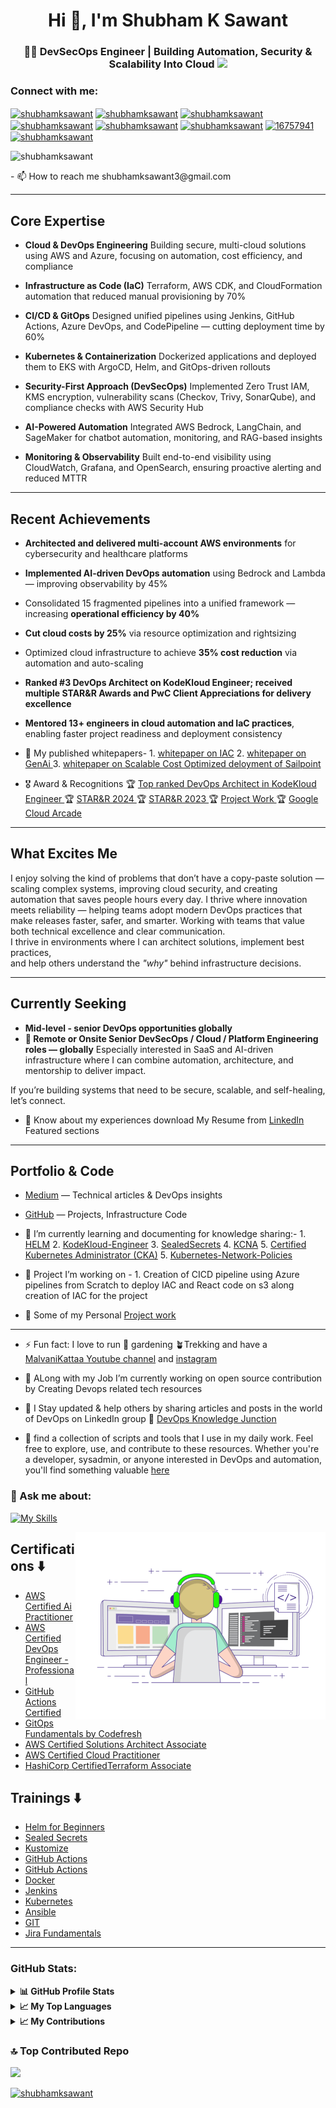 <h1 align="center">Hi 👋, I'm Shubham K Sawant</h1>
<h3 align="center"> 🧑‍💻 DevSecOps Engineer | Building Automation, Security & Scalability Into Cloud <img src="https://media.giphy.com/media/WUlplcMpOCEmTGBtBW/giphy.gif" width="30"></h3>  

<h3 align="left">Connect with me:</h3>
<p align="left">
<a href="https://linkedin.com/in/shubhamsawant" target="blank"><img align="center" src="https://raw.githubusercontent.com/rahuldkjain/github-profile-readme-generator/master/src/images/icons/Social/linked-in-alt.svg" alt="shubhamksawant" height="30" width="40" /></a>
<a href="https://www.hackerrank.com/shubhamksawant" target="blank"><img align="center" src="https://raw.githubusercontent.com/rahuldkjain/github-profile-readme-generator/master/src/images/icons/Social/hackerrank.svg" alt="shubhamksawant" height="30" width="40" /></a>
<a href="https://www.leetcode.com/shubhamksawant" target="blank"><img align="center" src="https://raw.githubusercontent.com/rahuldkjain/github-profile-readme-generator/master/src/images/icons/Social/leet-code.svg" alt="shubhamksawant" height="30" width="40" /></a>
<a href="https://dev.to/shubhamksawant" target="blank"><img align="center" src="https://raw.githubusercontent.com/rahuldkjain/github-profile-readme-generator/master/src/images/icons/Social/devto.svg" alt="shubhamksawant" height="30" width="40" /></a>
<a href="https://hashnode.com/@shubhamksawant" target="blank"><img align="center" src="https://raw.githubusercontent.com/rahuldkjain/github-profile-readme-generator/master/src/images/icons/Social/hashnode.svg" alt="shubhamksawant" height="30" width="40" /></a>
<a href="https://auth.geeksforgeeks.org/user/shubhamksawant" target="blank"><img align="center" src="https://raw.githubusercontent.com/rahuldkjain/github-profile-readme-generator/master/src/images/icons/Social/geeks-for-geeks.svg" alt="shubhamksawant" height="30" width="40" /></a>
<a href="https://stackoverflow.com/users/16757941" target="blank"><img align="center" src="https://raw.githubusercontent.com/rahuldkjain/github-profile-readme-generator/master/src/images/icons/Social/stack-overflow.svg" alt="16757941" height="30" width="40" /></a>
<a href="https://medium.com/@shubhamksawant" target="blank"><img align="center" src="https://raw.githubusercontent.com/rahuldkjain/github-profile-readme-generator/master/src/images/icons/Social/medium.svg" alt="shubhamksawant" height="30" width="40" /></a>
</p>
<p align="left"> <img src="https://komarev.com/ghpvc/?username=shubhamksawant&label=Profile%20views&color=0e75b6&style=flat" alt="shubhamksawant" /> </p>
- 📫 How to reach me shubhamksawant3@gmail.com


---

## Core Expertise

- **Cloud & DevOps Engineering**
Building secure, multi-cloud solutions using AWS and Azure, focusing on automation, cost efficiency, and compliance

- **Infrastructure as Code (IaC)**
Terraform, AWS CDK, and CloudFormation automation that reduced manual provisioning by 70%

- **CI/CD & GitOps**
Designed unified pipelines using Jenkins, GitHub Actions, Azure DevOps, and CodePipeline — cutting deployment time by 60%

- **Kubernetes & Containerization**
Dockerized applications and deployed them to EKS with ArgoCD, Helm, and GitOps-driven rollouts

- **Security-First Approach (DevSecOps)**
Implemented Zero Trust IAM, KMS encryption, vulnerability scans (Checkov, Trivy, SonarQube), and compliance checks with AWS Security Hub

- **AI-Powered Automation**
Integrated AWS Bedrock, LangChain, and SageMaker for chatbot automation, monitoring, and RAG-based insights

- **Monitoring & Observability**
Built end-to-end visibility using CloudWatch, Grafana, and OpenSearch, ensuring proactive alerting and reduced MTTR

---

## Recent Achievements
- **Architected and delivered multi-account AWS environments** for cybersecurity and healthcare platforms
- **Implemented AI-driven DevOps automation** using Bedrock and Lambda — improving observability by 45%
- Consolidated 15 fragmented pipelines into a unified framework — increasing **operational efficiency by 40%**
- **Cut cloud costs by 25%** via resource optimization and rightsizing  
- Optimized cloud infrastructure to achieve **35% cost reduction** via automation and auto-scaling
- **Ranked #3 DevOps Architect on KodeKloud Engineer; received multiple STAR&R Awards and PwC Client Appreciations for delivery excellence**
- **Mentored 13+ engineers in cloud automation and IaC practices**, enabling faster project readiness and deployment consistency

- 📄 My published whitepapers- 1. [ whitepaper on IAC](https://www.linkedin.com/feed/update/urn:li:activity:7140943531661078528/)
                                2. [ whitepaper on GenAi ](https://www.linkedin.com/feed/update/urn:li:activity:7254025607238328320/)
                                3. [ whitepaper on Scalable Cost Optimized deloyment of Sailpoint](https://www.linkedin.com/feed/update/urn:li:activity:7368877929436536832/)

- 🎖️ Award & Recognitions 🏆 [ Top ranked DevOps Architect in KodeKloud Engineer ](https://www.linkedin.com/feed/update/urn:li:activity:7259427837714055170/) 🏆 [ STAR&R 2024 ](https://www.linkedin.com/feed/update/urn:li:activity:7215957784813522944/) 🏆 [ STAR&R 2023 ](https://www.linkedin.com/feed/update/urn:li:activity:7071372491671183360/) 🏆 [ Project Work ](https://www.linkedin.com/feed/update/urn:li:activity:7128275056299753472/) 🏆 [ Google Cloud Arcade ](https://www.linkedin.com/feed/update/urn:li:activity:7176480910949715968/?updateEntityUrn=urn%3Ali%3Afs_feedUpdate%3A%28V2%2Curn%3Ali%3Aactivity%3A7176480910949715968%29) 
  
---

## What Excites Me

I enjoy solving the kind of problems that don’t have a copy-paste solution — scaling complex systems, improving cloud security, and creating automation that saves people hours every day.
I thrive where innovation meets reliability — helping teams adopt modern DevOps practices that make releases faster, safer, and smarter.
Working with teams that value both technical excellence and clear communication.  
I thrive in environments where I can architect solutions, implement best practices,  
and help others understand the _"why"_ behind infrastructure decisions.

---

## Currently Seeking

- **Mid-level - senior DevOps opportunities globally**
- **📍 Remote or Onsite Senior DevSecOps / Cloud / Platform Engineering roles — globally**
Especially interested in SaaS and AI-driven infrastructure where I can combine automation, architecture, and mentorship to deliver impact.

If you’re building systems that need to be secure, scalable, and self-healing, let’s connect.
- 📄 Know about my experiences download My Resume from [LinkedIn](https://www.linkedin.com/in/shubhamsawant) Featured sections

---

## Portfolio & Code

- [Medium](https://medium.com/@shubhamksawant) — Technical articles & DevOps insights  
- [GitHub](https://github.com/shubhamksawant) — Projects, Infrastructure Code 

- 🌱 I’m currently learning and documenting for knowledge sharing:-
                              1.  [HELM](https://github.com/shubhamksawant/helm)
                              2.  [KodeKloud-Engineer](https://github.com/shubhamksawant/KodeKloud-Engineer)
                              3.  [SealedSecrets](https://github.com/shubhamksawant/SealedSecrets)
                              4.  [KCNA](https://github.com/shubhamksawant/KCNA)
                              5.  [Certified Kubernetes Administrator (CKA)](https://github.com/shubhamksawant/CKA)
                              5. [Kubernetes-Network-Policies](https://github.com/shubhamksawant/CKA)
- 🌱 Project I’m working on -   1. Creation of CICD pipeline using Azure pipelines from Scratch to deploy IAC and React code on s3 along creation of IAC for the project
- 🌱 Some of my Personal [Project work](https://github.com/shubhamksawant/My_Projects)

---


- ⚡ Fun fact: I love to run 🏃 gardening 🪴Trekking and have a [ MalvaniKattaa Youtube channel](https://www.youtube.com/channel/UC1L15SnJnUFAz9hX1xZG_bQ) and  [instagram](https://www.instagram.com/malvanikattaa/)

- 🔭 ALong with my Job I’m currently working on open source contribution by Creating Devops related tech resources
  
- 🚩 I Stay updated & help others by sharing articles and posts in the world of DevOps on LinkedIn group 🤝 [DevOps Knowledge Junction](https://www.linkedin.com/groups/9501755)
  
- 🚩 find a collection of scripts and tools that I use in my daily work. Feel free to explore, use, and contribute to these resources. Whether you're a developer, sysadmin, or anyone interested in DevOps and automation, you'll find something valuable [here](https://github.com/shubhamksawant/DevOps-Knowledge-Junction)




<h3 align="left">💬 Ask me about:</h3>

[![My Skills](https://skillicons.dev/icons?i=aws,azure,terraform,docker,kubernetes,ansible,github,git,githubactions,jenkins,linux,windows,powershell,py,mysql,postgres,redis,grafana,prometheus,nginx,npm,react,vscode&theme=light)](https://skillicons.dev)

  <img align="right" alt="Coding" width="400" src="https://raw.githubusercontent.com/devSouvik/devSouvik/master/gif3.gif">


## Certifications :arrow_down:
- [AWS Certified Ai Practitioner](https://www.credly.com/badges/f147645c-8ec3-4393-aa88-05b8bfd9d704/public_url)
- [AWS Certified DevOps Engineer - Professional ](https://www.credly.com/badges/3359dc2b-b8a6-439f-8d93-f60ea6e0117e/public_url)
- [GitHub Actions Certified](https://www.credly.com/badges/da01ddf1-6e14-450e-baaf-17310691070a/public_url)
- [GitOps Fundamentals by Codefresh ](https://www.credly.com/badges/5a5cc1f6-242c-4de4-bf38-1629644a337f/public_url)
- [AWS Certified Solutions Architect Associate](https://www.credly.com/badges/5ed3ca1e-8aae-45dc-ae4a-a869bf5511c2/public_url)
- [AWS Certified Cloud Practitioner](https://www.credly.com/badges/85739477-d954-4085-9c70-108053b26f2a/public_url)
- [HashiCorp CertifiedTerraform Associate](https://www.credly.com/badges/1abbe542-49e4-4107-97fb-d8d77af216cf/public_url)

## Trainings :arrow_down:

- [Helm for Beginners](https://learn.kodekloud.com/user/certificate/aa89d43c-6347-430d-b6fd-d69178ea6582)
- [Sealed Secrets](https://learn.kodekloud.com/user/certificate/8a63317e-543c-4bc4-a5ef-e14f143fb4f9)
- [Kustomize](https://learn.kodekloud.com/user/certificate/838FE09489-2D11E3716C9A-8389ADA709)
- [GitHub Actions](https://learn.kodekloud.com/user/certificate/838FE09489-2ED36FF7EB44-8389ADA709)
- [GitHub Actions](https://kodekloud.com/certificate-verification/838FE09489-2ED36FF7EB44-8389ADA709/)
- [Docker](https://kodekloud.com/certificate-verification/838FE09489-8389E9C92D-8389ADA709/)
- [Jenkins](https://kodekloud.com/certificate-verification/838FE09489-2D0668DFDDC0-8389ADA709/) 
- [Kubernetes](https://kodekloud.com/certificate-verification/838FE09489-8389E9EF0C-8389ADA709/) 
- [Ansible](https://kodekloud.com/certificate-verification/838FE09489-8389DB6F54-8389ADA709/) 
- [GIT](https://kodekloud.com/certificate-verification/838FE09489-8389DAADF9-8389ADA709/)
- [Jira Fundamentals](https://university.atlassian.com/student/award/mpybNu8m1H9pVa65mMKBWP3k)


---

<h3>GitHub Stats:</h3>

<details>
<summary><b>📊 GitHub Profile Stats</b></summary>
<p align="left"> <img src="https://github-readme-stats.vercel.app/api?username=shubhamksawant&show_icons=true&locale=en" alt="shubhamksawant" />
</details>
<details>
  <summary><b>📈 My Top Languages</b></summary>

<p><img align="left" src="http://github-profile-summary-cards.vercel.app/api/cards/repos-per-language?username=shubhamksawant&theme=aura" alt="shubhamksawant" 
  <p><img align="center" src="http://github-profile-summary-cards.vercel.app/api/cards/most-commit-language?username=shubhamksawant&theme=aura" alt="shubhamksawant" /></p>
</details> 

  </details>
    <details>
  <summary><b>📈 My Contributions</b></summary>
   
<p>&nbsp;<img align="center" src="http://github-profile-summary-cards.vercel.app/api/cards/profile-details?username=shubhamksawant&theme=great_gatsby" alt="shubhamksawant" /></p>
 

</details>


### 🔝 Top Contributed Repo
![](https://github-contributor-stats.vercel.app/api?username=shubhamksawant&limit=5&theme=flat&combine_all_yearly_contributions=true)

<p align="left"> <a href="https://github.com/ryo-ma/github-profile-trophy"><img src="https://github-profile-trophy.vercel.app/?username=shubhamksawant" alt="shubhamksawant" /></a> </p>

